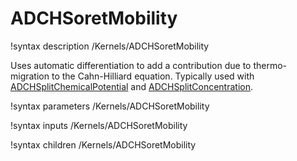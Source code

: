 # ADCHSoretMobility

!syntax description /Kernels/ADCHSoretMobility

Uses automatic differentiation to add a contribution due to thermo-migration to the Cahn-Hilliard
equation.  Typically used with [ADCHSplitChemicalPotential](/ADCHSplitChemicalPotential.md) and
[ADCHSplitConcentration](/ADCHSplitConcentration.md).   

!syntax parameters /Kernels/ADCHSoretMobility

!syntax inputs /Kernels/ADCHSoretMobility

!syntax children /Kernels/ADCHSoretMobility
